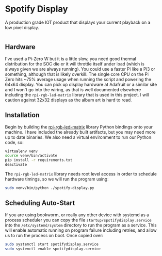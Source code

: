# Spotify Display

A production grade IOT product that displays your current playback on a low pixel display.

![]()

## Hardware

I've used a Pi-Zero W but it is a little slow, you need good thermal distribution for the SOC die or it will throttle itself under load (which is always given we are always running). 
You could use a faster Pi like a Pi3 or something, although that is likely overkill. The single core CPU on the Pi Zero hits ~75% average usage when running
the script and powering the 64x64 display. You can pick up display hardware at Adafruit or a similar site and I won't go into the wiring, as that is well documented elsewhere including the 
`rpi-rgb-led-matrix` library that is used in this project. I will caution against 32x32 displays as the album art is hard to read.

## Installation

Begin by building the [rpi-rgb-led-matrix](https://github.com/hzeller/rpi-rgb-led-matrix/blob/master/bindings/python/README.md) library Python bindings onto your machine.
I have included the already built artifacts, but you may need more up to date binaries. We also need a virtual environment to run our Python code, so:

```bash
virtualenv venv
source venv/bin/activate
pip install -r requirements.txt
deactivate
```

The `rpi-rgb-led-matrix` library needs root level access in order to schedule hardware timings, so we will run the program using:

```bash
sudo venv/bin/python ./spotify-display.py
```

## Scheduling Auto-Start

If you are using bookworm, or really any other device with systemd as a process scheduler you can copy the file `startup/spotifydisplay.service` into the `/etc/systemd/system` directory to run the program as a service.
This will enable automatic running on program failure including retries, and allow us to run the process on boot. Once copied over:

```bash
sudo systemctl start spotifydisplay.service
sudo systemctl enable spotifydisplay.service
```

